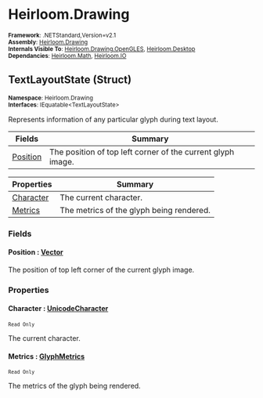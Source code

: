 # Heirloom.Drawing

<small>**Framework**: .NETStandard,Version=v2.1</small>  
<small>**Assembly**: [Heirloom.Drawing](../heirloom.drawing/heirloom.drawing.md)</small>  
<small>**Internals Visible To**: [Heirloom.Drawing.OpenGLES](../Heirloom.Drawing.OpenGLES/Heirloom.Drawing.OpenGLES.md), [Heirloom.Desktop](../Heirloom.Desktop/Heirloom.Desktop.md)</small>  
<small>**Dependancies**: [Heirloom.Math](../Heirloom.Math/Heirloom.Math.md), [Heirloom.IO](../Heirloom.IO/Heirloom.IO.md)</small>  

## TextLayoutState (Struct)
<small>**Namespace**: Heirloom.Drawing</sub></small>  
<small>**Interfaces**: IEquatable\<TextLayoutState></small>  

Represents information of any particular glyph during text layout.

| Fields | Summary |
|-------|---------|
| [Position](#POSF46C3C91) | The position of top left corner of the current glyph image. |

| Properties | Summary |
|------------|---------|
| [Character](#CHA601A43FD) | The current character. |
| [Metrics](#MET4AD7589B) | The metrics of the glyph being rendered. |

### Fields

#### <a name="POSF46C3C91"></a>Position : [Vector](../heirloom.math/heirloom.math.vector.md)

The position of top left corner of the current glyph image.

### Properties

#### <a name="CHA601A43FD"></a>Character : [UnicodeCharacter](heirloom.drawing.unicodecharacter.md)

<small>`Read Only`</small>

The current character.

#### <a name="MET4AD7589B"></a>Metrics : [GlyphMetrics](heirloom.drawing.glyphmetrics.md)

<small>`Read Only`</small>

The metrics of the glyph being rendered.

